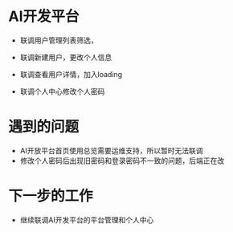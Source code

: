 <!--
 * @Author: liusimin
 * @Date: 2020-12-11 18:26:39
 * @LastEditors: your name
 * @LastEditTime: 2020-12-11 18:29:26
 * @Description: file content
-->

# AI开发平台

- 联调用户管理列表筛选，
- 联调新建用户，更改个人信息
- 联调查看用户详情，加入loading

- 联调个人中心修改个人密码

# 遇到的问题

- AI开放平台首页使用总览需要运维支持，所以暂时无法联调
- 修改个人密码后出现旧密码和登录密码不一致的问题，后端正在改

# 下一步的工作

- 继续联调AI开发平台的平台管理和个人中心
